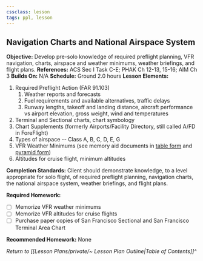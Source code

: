 ```yaml
---
cssclass: lesson
tags: ppl, lesson
---
```

## Navigation Charts and National Airspace System

**Objective:** Develop pre-solo knowledge of required preflight planning, VFR navigation, charts, airspace and weather minimums, weather briefings, and flight plans.
**References:** ACS Sec I Task C-E; PHAK Ch 12-13, 15-16; AIM Ch 3
**Builds On:** N/A
**Schedule:** Ground 2.0 hours
**Lesson Elements:**
1. Required Preflight Action (FAR 91.103)
	1. Weather reports and forecasts
	2. Fuel requirements and available alternatives, traffic delays
	3. Runway lengths, takeoff and landing distance, aircraft performance vs airport elevation, gross weight, wind and temperatures
2. Terminal and Sectional charts, chart symbology
3. Chart Supplements (formerly Airports/Facility Directory, still called A/FD in ForeFlight)
4. Types of airspace -- Class A, B, C, D, E, G
5. VFR Weather Minimums (see memory aid documents in [table form](https://www.faasafety.gov/files/gslac/courses/content/25/185/vfr%20weather%20minimums.pdf) and [pyramid form](https://cdn.shopify.com/s/files/1/0519/7057/files/Machado_Airspace_Mem_Aid.jpg?1748080978600201088))
6. Altitudes for cruise flight, minimum altitudes

**Completion Standards:** Client should demonstrate knowledge, to a level appropriate for solo flight, of required preflight planning, navigation charts, the national airspace system, weather briefings, and flight plans.

**Required Homework:** 
- [ ] Memorize VFR weather minimums
- [ ] Memorize VFR altitudes for cruise flights
- [ ] Purchase paper copies of San Francisco Sectional and San Francisco Terminal Area Chart

**Recommended Homework:** None

*Return to [[Lesson Plans/private/~ Lesson Plan Outline|Table of Contents]]^*